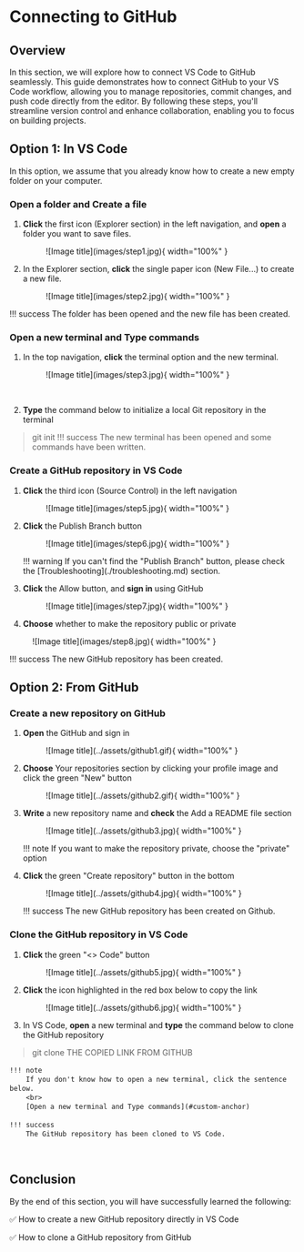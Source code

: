 # Connecting to GitHub

## Overview
In this section, we will explore how to connect VS Code to GitHub seamlessly. This guide demonstrates how to connect GitHub to your VS Code workflow, allowing you to manage repositories, commit changes, and push code directly from the editor. By following these steps, you'll streamline version control and enhance collaboration, enabling you to focus on building projects.

## Option 1: In VS Code
In this option, we assume that you already know how to create a new empty folder on your computer.
<br>

### Open a folder and Create a file
1. **Click** the first icon (Explorer section) in the left navigation, and **open** a folder you want to save files.

    <figure markdown="span">
      ![Image title](images/step1.jpg){ width="100%" }
    </figure>

2. In the Explorer section, **click** the single paper icon (New File...) to create a new file.

    <figure markdown="span">
      ![Image title](images/step2.jpg){ width="100%" }
    </figure>
!!! success
    The folder has been opened and the new file has been created.

<h3 id="custom-anchor">Open a new terminal and Type commands</h3>

1. In the top navigation, **click** the terminal option and the new terminal.

    <figure markdown="span">
      ![Image title](images/step3.jpg){ width="100%" }
    </figure><br>

2. **Type** the command below to initialize a local Git repository in the terminal
> git init
!!! success
    The new terminal has been opened and some commands have been written.

### Create a GitHub repository in VS Code
1. **Click** the third icon (Source Control) in the left navigation

    <figure markdown="span">
      ![Image title](images/step5.jpg){ width="100%" }
    </figure>
  
2. **Click** the Publish Branch button

    <figure markdown="span">
      ![Image title](images/step6.jpg){ width="100%" }
    </figure>
    !!! warning
        If you can't find the "Publish Branch" button, please check the [Troubleshooting](./troubleshooting.md) section.

3. **Click** the Allow button, and **sign in** using GitHub

    <figure markdown="span">
      ![Image title](images/step7.jpg){ width="100%" }
    </figure>

4. **Choose** whether to make the repository public or private

<figure markdown="span">
  ![Image title](images/step8.jpg){ width="100%" }
</figure>
!!! success
    The new GitHub repository has been created.

<br>

## Option 2: From GitHub

### Create a new repository on GitHub
1. **Open** the GitHub and sign in

    <figure markdown="span">
      ![Image title](../assets/github1.gif){ width="100%" }
    </figure>

2. **Choose** Your repositories section by clicking your profile image and click the green "New" button

    <figure markdown="span">
      ![Image title](../assets/github2.gif){ width="100%" }
    </figure>

3. **Write** a new repository name and **check** the Add a README file section

    <figure markdown="span">
      ![Image title](../assets/github3.jpg){ width="100%" }
    </figure>
    !!! note
        If you want to make the repository private, choose the "private" option

4. **Click** the green "Create repository" button in the bottom

    <figure markdown="span">
      ![Image title](../assets/github4.jpg){ width="100%" }
    </figure>
    !!! success
        The new GitHub repository has been created on Github.

### Clone the GitHub repository in VS Code
1. **Click** the green "<> Code" button

    <figure markdown="span">
      ![Image title](../assets/github5.jpg){ width="100%" }
    </figure>

2. **Click** the icon highlighted in the red box below to copy the link

    <figure markdown="span">
      ![Image title](../assets/github6.jpg){ width="100%" }
    </figure>

3. In VS Code, **open** a new terminal and **type** the command below to clone the GitHub repository
> git clone THE COPIED LINK FROM GITHUB

    !!! note
        If you don't know how to open a new terminal, click the sentence below.
        <br>
        [Open a new terminal and Type commands](#custom-anchor)

    !!! success
        The GitHub repository has been cloned to VS Code.

<br>

## Conclusion
By the end of this section, you will have successfully learned the following:

:white_check_mark: How to create a new GitHub repository directly in VS Code

:white_check_mark: How to clone a GitHub repository from GitHub

<br>